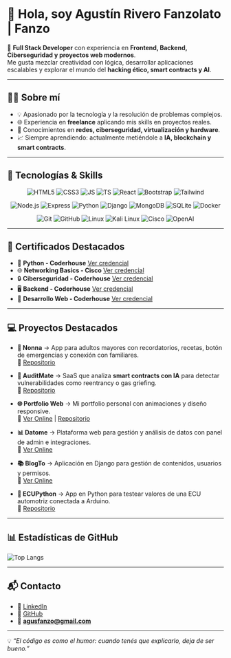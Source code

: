 # 👋 Hola, soy Agustín Rivero Fanzolato | **Fanzo**

🚀 **Full Stack Developer** con experiencia en **Frontend, Backend, Ciberseguridad y proyectos web modernos**.  
Me gusta mezclar creatividad con lógica, desarrollar aplicaciones escalables y explorar el mundo del **hacking ético, smart contracts y AI**.  

---

## 🧑‍💻 Sobre mí
- 💡 Apasionado por la tecnología y la resolución de problemas complejos.  
- 🌐 Experiencia en **freelance** aplicando mis skills en proyectos reales.  
- 🔐 Conocimientos en **redes, ciberseguridad, virtualización y hardware**.  
- 📈 Siempre aprendiendo: actualmente metiéndole a **IA, blockchain y smart contracts**.  

---

## 🚀 Tecnologías & Skills

<p align="center">
  <!-- 🌐 Frontend -->
  <img src="https://img.shields.io/badge/HTML5-E34F26?logo=html5&logoColor=fff" alt="HTML5"/>
  <img src="https://img.shields.io/badge/CSS3-1572B6?logo=css3&logoColor=fff" alt="CSS3"/>
  <img src="https://img.shields.io/badge/JavaScript-F7DF1E?logo=javascript&logoColor=000" alt="JS"/>
  <img src="https://img.shields.io/badge/TypeScript-3178C6?logo=typescript&logoColor=fff" alt="TS"/>
  <img src="https://img.shields.io/badge/React-20232A?logo=react&logoColor=61DAFB" alt="React"/>
  <img src="https://img.shields.io/badge/Bootstrap-7952B3?logo=bootstrap&logoColor=fff" alt="Bootstrap"/>
  <img src="https://img.shields.io/badge/Tailwind_CSS-38B2AC?logo=tailwind-css&logoColor=fff" alt="Tailwind"/>
</p>

<p align="center">
  <!-- ⚙️ Backend -->
  <img src="https://img.shields.io/badge/Node.js-43853D?logo=node.js&logoColor=fff" alt="Node.js"/>
  <img src="https://img.shields.io/badge/Express.js-000000?logo=express&logoColor=fff" alt="Express"/>
  <img src="https://img.shields.io/badge/Python-3776AB?logo=python&logoColor=fff" alt="Python"/>
  <img src="https://img.shields.io/badge/Django-092E20?logo=django&logoColor=fff" alt="Django"/>
  <img src="https://img.shields.io/badge/MongoDB-4EA94B?logo=mongodb&logoColor=fff" alt="MongoDB"/>
  <img src="https://img.shields.io/badge/SQLite-07405E?logo=sqlite&logoColor=fff" alt="SQLite"/>
  <img src="https://img.shields.io/badge/Docker-2496ED?logo=docker&logoColor=fff" alt="Docker"/>
</p>

<p align="center">
  <!-- 🛠️ Otros -->
  <img src="https://img.shields.io/badge/Git-F05032?logo=git&logoColor=fff" alt="Git"/>
  <img src="https://img.shields.io/badge/GitHub-181717?logo=github&logoColor=fff" alt="GitHub"/>
  <img src="https://img.shields.io/badge/Linux-FCC624?logo=linux&logoColor=000" alt="Linux"/>
  <img src="https://img.shields.io/badge/Kali_Linux-557C94?logo=kalilinux&logoColor=fff" alt="Kali Linux"/>
  <img src="https://img.shields.io/badge/Cisco-1BA0D7?logo=cisco&logoColor=fff" alt="Cisco"/>
  <img src="https://img.shields.io/badge/OpenAI-412991?logo=openai&logoColor=fff" alt="OpenAI"/>
</p>


---

## 📜 Certificados Destacados
- 🐍 **Python - Coderhouse** [Ver credencial](https://pub.coderhouse.com/certificates/05ff69a4-af63-4974-b959-f7a3cf2b3c65?v=1)  
- 🌐 **Networking Basics - Cisco** [Ver credencial](https://www.credly.com/badges/e53a8d83-fa29-46d6-9cde-a852897bedba/linked_in_profile)  
- 🔒 **Ciberseguridad - Coderhouse** [Ver credencial](https://pub.coderhouse.com/legacy-certificates/66a8a963c59440fe71d2ccb4?lang=es)  
- 🖥️ **Backend - Coderhouse** [Ver credencial](https://pub.coderhouse.com/legacy-certificates/65fdc700e8f3c6db7591f5d8?lang=es)  
- 🎨 **Desarrollo Web - Coderhouse** [Ver credencial](https://pub.coderhouse.com/legacy-certificates/52df700e8f3c6db7591f42da?lang=es)  

---

## 💻 Proyectos Destacados

- **🧓 Nonna** → App para adultos mayores con recordatorios, recetas, botón de emergencias y conexión con familiares.  
  🔗 [Repositorio](https://github.com/AgustinRiveroF/Nonna)  

- **🔎 AuditMate** → SaaS que analiza **smart contracts con IA** para detectar vulnerabilidades como reentrancy o gas griefing.  
  🔗 [Repositorio](https://github.com/AgustinRiveroF/Auditmate) 

- **🌐 Portfolio Web** → Mi portfolio personal con animaciones y diseño responsive.  
  🔗 [Ver Online](https://fanzo.vercel.app) | [Repositorio](https://github.com/AgustinRiveroF/My-repository)  

- **📊 Datome** → Plataforma web para gestión y análisis de datos con panel de admin e integraciones.  
  🔗 [Ver Online](https://github.com/AgustinRiveroF/Datome)  

- **📚 BlogTo** → Aplicación en Django para gestión de contenidos, usuarios y permisos.  
  🔗 [Ver Online](https://github.com/AgustinRiveroF/BlogTo)  

- **🚗 ECUPython** → App en Python para testear valores de una ECU automotriz conectada a Arduino.  
  🔗 [Repositorio](https://github.com/AgustinRiveroF/ECUPython)  

---

## 📊 Estadísticas de GitHub
![Top Langs](https://github-readme-stats.vercel.app/api/top-langs/?username=AgustinRiveroF&layout=compact&theme=radical)  

---

## 📬 Contacto
- 💼 [LinkedIn](https://www.linkedin.com/in/afanzo)  
- 🐙 [GitHub](https://github.com/AgustinRiveroF)  
- 📧 **agusfanzo@gmail.com**  

---

💡 _“El código es como el humor: cuando tenés que explicarlo, deja de ser bueno.”_  
